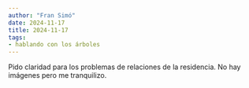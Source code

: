 ```yaml
---
author: "Fran Simó"
date: 2024-11-17
title: 2024-11-17
tags: 
- hablando con los árboles
---
```


Pido claridad para los problemas de relaciones de la residencia. No hay imágenes pero me tranquilizo.